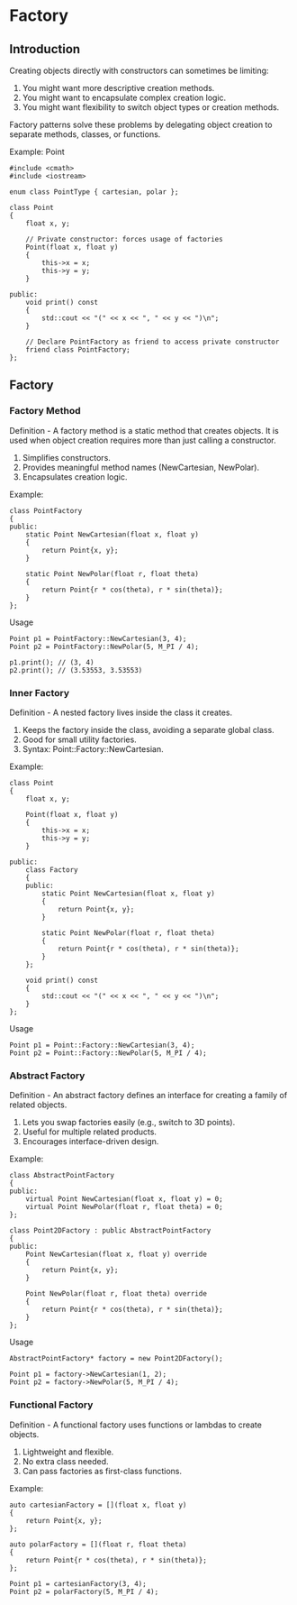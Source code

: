 # Factory 

## Introduction
Creating objects directly with constructors can sometimes be limiting:
1. You might want more descriptive creation methods.
2. You might want to encapsulate complex creation logic.
3. You might want flexibility to switch object types or creation methods.

Factory patterns solve these problems by delegating object creation to separate methods, classes, or functions.

Example: Point

```
#include <cmath>
#include <iostream>

enum class PointType { cartesian, polar };

class Point
{
    float x, y;

    // Private constructor: forces usage of factories
    Point(float x, float y)
    {
        this->x = x;
        this->y = y;
    }

public:
    void print() const
    {
        std::cout << "(" << x << ", " << y << ")\n";
    }

    // Declare PointFactory as friend to access private constructor
    friend class PointFactory;
};
```

## Factory

### Factory Method

Definition -  A factory method is a static method that creates objects. It is used when object creation requires more than just calling a constructor.

1. Simplifies constructors.
2. Provides meaningful method names (NewCartesian, NewPolar).
3. Encapsulates creation logic.

Example: 

```
class PointFactory
{
public:
    static Point NewCartesian(float x, float y)
    {
        return Point{x, y};
    }

    static Point NewPolar(float r, float theta)
    {
        return Point{r * cos(theta), r * sin(theta)};
    }
};
```

Usage

```
Point p1 = PointFactory::NewCartesian(3, 4);
Point p2 = PointFactory::NewPolar(5, M_PI / 4);

p1.print(); // (3, 4)
p2.print(); // (3.53553, 3.53553)
```

### Inner Factory
Definition - A nested factory lives inside the class it creates.

1. Keeps the factory inside the class, avoiding a separate global class.
2. Good for small utility factories.
3. Syntax: Point::Factory::NewCartesian.

Example:

```
class Point
{
    float x, y;

    Point(float x, float y)
    {
        this->x = x;
        this->y = y;
    }

public:
    class Factory
    {
    public:
        static Point NewCartesian(float x, float y)
        {
            return Point{x, y};
        }

        static Point NewPolar(float r, float theta)
        {
            return Point{r * cos(theta), r * sin(theta)};
        }
    };

    void print() const
    {
        std::cout << "(" << x << ", " << y << ")\n";
    }
};
```

Usage

```
Point p1 = Point::Factory::NewCartesian(3, 4);
Point p2 = Point::Factory::NewPolar(5, M_PI / 4);
```

### Abstract Factory 
Definition - An abstract factory defines an interface for creating a family of related objects.

1. Lets you swap factories easily (e.g., switch to 3D points).
2. Useful for multiple related products.
3. Encourages interface-driven design.

Example:

```
class AbstractPointFactory
{
public:
    virtual Point NewCartesian(float x, float y) = 0;
    virtual Point NewPolar(float r, float theta) = 0;
};

class Point2DFactory : public AbstractPointFactory
{
public:
    Point NewCartesian(float x, float y) override
    {
        return Point{x, y};
    }

    Point NewPolar(float r, float theta) override
    {
        return Point{r * cos(theta), r * sin(theta)};
    }
};
```

Usage

```
AbstractPointFactory* factory = new Point2DFactory();

Point p1 = factory->NewCartesian(1, 2);
Point p2 = factory->NewPolar(5, M_PI / 4);
```


### Functional Factory 
Definition - A functional factory uses functions or lambdas to create objects.

1. Lightweight and flexible.
2. No extra class needed.
3. Can pass factories as first-class functions.

Example:

```
auto cartesianFactory = [](float x, float y)
{
    return Point{x, y};
};

auto polarFactory = [](float r, float theta)
{
    return Point{r * cos(theta), r * sin(theta)};
};

Point p1 = cartesianFactory(3, 4);
Point p2 = polarFactory(5, M_PI / 4);
```
